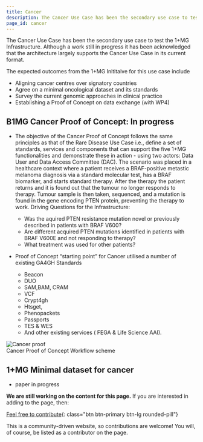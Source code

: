 ```yaml
---
title: Cancer
description: The Cancer Use Case has been the secondary use case to test the 1+MG Infrastructure. Although a work still in progress it has been acknowledged that the architecture largely supports the Cancer Use Case in its current format.
page_id: cancer
---
```


The Cancer Use Case has been the secondary use case to test the 1+MG Infrastructure. Although a work still in progress it has been acknowledged that the architecture largely supports the Cancer Use Case in its current format. 

The expected outcomes from the 1+MG Inititaive for this use case include 

* Aligning cancer centres over signatory countries
* Agree on a minimal oncological dataset and its standards
* Survey the current genomic approaches in clinical practice
* Establishing a Proof of Concept on data exchange (with WP4)

## B1MG Cancer Proof of Concept: In progress

* The objective of the Cancer Proof of Concept follows the same principles as that of the Rare Disease Use Case i.e., define a set of standards, services and components that can support the five 1+MG functionalities and demonstrate these in action - using two actors: Data User and Data Access Committee (DAC).
The scenario was placed in a healthcare context where a patient receives a BRAF-positive metastic melanoma diagnosis via a standard molecular test, has a BRAF biomarker, and starts standard therapy. After the therapy the patient returns and it is found out that the tumour no longer responds to therapy. Tumour sample is then taken, sequenced, and a mutation is found in the gene encoding PTEN protein, preventing the therapy to work.
Driving Questions for the Infrastructure:
    * Was the aquired PTEN resistance mutation novel or previously described in patients with BRAF V600?
    * Are different acquired PTEN mutations identified in patients with BRAF V600E and not responding to therapy?
    * What treatment was used for other patients?

* Proof of Concept “starting point” for Cancer utilised a number of existing GA4GH Standards 
    * Beacon
    * DUO
    * SAM,BAM, CRAM
    * VCF
    * Crypt4gh
    * Htsget,
    * Phenopackets
    * Passports
    * TES & WES
    * And other existing services ( FEGA & Life Science AAI).

<img src="{{ 'assets/img/cancer-proof.png' | relative_url }}" class="m-2" style="max-width: 100%; max-height: 100%; vertical-align: middle" alt="Cancer proof" />
<figcaption class="text-center">Cancer Proof of Concept Workflow scheme</figcaption>

## 1+MG Minimal dataset for cancer

* paper in progress



**We are still working on the content for this page.** If you are interested in adding to the page, then:

[Feel free to contribute](how_to_contribute){: class="btn btn-primary btn-lg rounded-pill"}

This is a community-driven website, so contributions are welcome! You will, of course, be listed as a contributor on the page.